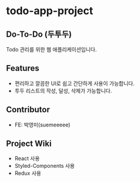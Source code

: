 # todo-app-project

## Do-To-Do (두투두)
Todo 관리를 위한 웹 애플리케이션입니다.

## Features

- 편리하고 깔끔한  UI로 쉽고 간단하게 사용이 가능합니다. 
- 투두 리스트의 작성, 달성, 삭제가 가능합니다. 

## Contributor

- FE: 박영미(suemeeeee)

## Project Wiki

- React 사용 
- Styled-Components 사용 
- Redux 사용 